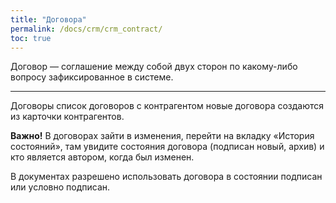 ```yaml
---
title: "Договора"
permalink: /docs/crm/crm_contract/
toc: true
---
```


Договор — соглашение между собой двух сторон по какому-либо вопросу зафиксированное в системе.


---
Договоры список договоров с контрагентом новые договора создаются из карточки контрагентов.

**Важно!**
В договорах зайти в изменения, перейти на вкладку «История состояний»,
там увидите состояния договора (подписан новый, архив) и кто является автором, когда был изменен.

В документах разрешено использовать договора в состоянии подписан или условно подписан.
